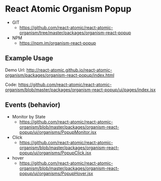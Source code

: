 React Atomic Organism Popup
===============
   * GIT
      * https://github.com/react-atomic/react-atomic-organism/tree/master/packages/organism-react-popup 
   * NPM
      * https://npm.im/organism-react-popup

## Example Usage
Demo Url:
http://react-atomic.github.io/react-atomic-organism/packages/organism-react-popup/index.html

Code:
https://github.com/react-atomic/react-atomic-organism/blob/master/packages/organism-react-popup/ui/pages/index.jsx

## Events (behavior)
   * Monitor by State
      * https://github.com/react-atomic/react-atomic-organism/blob/master/packages/organism-react-popup/ui/organisms/PopupMonitor.jsx
   * Click
      * https://github.com/react-atomic/react-atomic-organism/blob/master/packages/organism-react-popup/ui/organisms/PopupClick.jsx
   * hover
      * https://github.com/react-atomic/react-atomic-organism/blob/master/packages/organism-react-popup/ui/organisms/PopupHover.jsx
